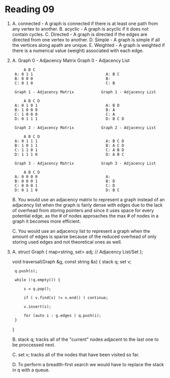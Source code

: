 Reading 09
==========
1)
    A. connected    - A graph is connected if there is at least one path from any vertex to another.
    B. acyclic      - A graph is acyclic if it does not contain cycles.
    C. Directed     - A graph is directed if the edges are directed from one vertex to another.
    D. Simple       - A graph is simple if all the vertices along apath are unique.
    E. Weighted     - A graph is weighted if there is a numerical value (weight) associated with each edge.

2)
    A.
        Graph 0 - Adjacency Matrix            Graph 0 - Adjacency List

            A B C
        A: 0 1 1                                A: B C
        B: 0 0 0                                B:
        C: 0 1 0                                C: B

        Graph 1 - Adjacency Matrix            Graph 1 - Adjacency List

            A B C D
        A: 0 1 0 1                              A: B D
        B: 1 0 0 0                              B: A
        C: 1 0 0 0                              C: A
        D: 0 1 1 1                              D: B C D

        Graph 2 - Adjacency Matrix            Graph 2 - Adjacency List

            A B C D
        A: 0 1 1 1                              A: B C D
        B: 1 0 1 1                              B: A C D
        C: 1 1 0 1                              C: A B D
        D: 1 1 1 0                              D: A B C

        Graph 3 - Adjacency Matrix            Graph 3 - Adjacency List

            A B C D
        A: 0 0 0 0                              A:
        B: 0 0 0 1                              B: D
        C: 0 0 0 1                              C: D
        D: 0 1 1 0                              D: B C
    
    B.
        You would use an adjacency matrix to represent a graph instead of an adjacency list when the graph is fairly dense with edges 
        due to the lack of overhead from storing pointers and since it uses space for every potential edge, as the # of nodes approaches 
        the max # of nodes in a graph it becomes more efficient.

    C.
        You would use an adjacency list to represent a graph when the amount of edges is sparse because of the reduced overhead of only 
        storing used edges and not theoretical ones as well.
3)
    A. 
    struct Graph {
    map<string, set<string>> adj; // Adjacency List/Set
    };

    void traversal(Graph &g, const string &s) {
        stack<string> q;
        set<string>   v;

        q.push(s);

        while (!q.empty()) {

            s = q.pop();

            if ( v.find(s) != v.end() ) continue;

            v.insert(s);

            for (auto i : g.edges ) q.push(i);
        }
    }

    B.
        stack<string> q; tracks all of the "current" nodes adjacent to the last one to be proccessed next.

    C.
        set<string> v; tracks all of the nodes that have been visited so far.

    D.
        To perform a breadth-first search we would have to replace the stack in q with a queue.